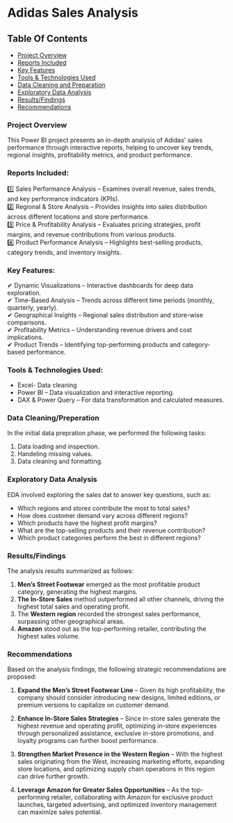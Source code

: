 # Adidas Sales Analysis


## Table Of Contents
- [Project Overview](#project-overview)
- [Reports Included](#reports-included)
- [Key Features](#key-features)
- [Tools & Technologies Used](#tools--technologies-used)
- [Data Cleaning and Preparation](#data-cleaning-and-preparation)
- [Exploratory Data Analysis](#exploratory-data-analysis)
- [Results/Findings](#resultsfindings)
- [Recommendations](#recommendations)

### Project Overview
This Power BI project presents an in-depth analysis of Adidas' sales performance through interactive reports, helping to uncover key trends, regional insights, profitability metrics, and product performance. 

### Reports Included:
1️⃣ Sales Performance Analysis – Examines overall revenue, sales trends, and key performance indicators (KPIs).  
2️⃣ Regional & Store Analysis – Provides insights into sales distribution across different locations and store performance.  
3️⃣ Price & Profitability Analysis – Evaluates pricing strategies, profit margins, and revenue contributions from various products.  
4️⃣ Product Performance Analysis – Highlights best-selling products, category trends, and inventory insights.

### Key Features:
✔ Dynamic Visualizations – Interactive dashboards for deep data exploration.  
✔ Time-Based Analysis – Trends across different time periods (monthly, quarterly, yearly).  
✔ Geographical Insights – Regional sales distribution and store-wise comparisons.  
✔ Profitability Metrics – Understanding revenue drivers and cost implications.  
✔ Product Trends – Identifying top-performing products and category-based performance.  

### Tools & Technologies Used:
 - Excel- Data cleaning
 - Power BI – Data visualization and interactive reporting.
 - DAX & Power Query – For data transformation and calculated measures.

### Data Cleaning/Preperation
In the initial data prepration phase, we performed the following tasks:
1. Data loading and inspection.
2. Handeling missing values.
3. Data cleaning and formatting.

### Exploratory Data Analysis

EDA involved exploring the sales dat to answer key questions, such as:
 - Which regions and stores contribute the most to total sales?
 - How does customer demand vary across different regions?
 - Which products have the highest profit margins?
 - What are the top-selling products and their revenue contribution?
 - Which product categories perform the best in different regions?

### Results/Findings
The analysis results summarized as follows:
 1. **Men’s Street Footwear** emerged as the most profitable product category, generating the highest margins.
 2. **The In-Store Sales** method outperformed all other channels, driving the highest total sales and operating profit.
 3. The **Western region** recorded the strongest sales performance, surpassing other geographical areas.
 4. **Amazon** stood out as the top-performing retailer, contributing the highest sales volume.

### Recommendations  

Based on the analysis findings, the following strategic recommendations are proposed:  

1. **Expand the Men’s Street Footwear Line** – Given its high profitability, the company should consider introducing new designs, limited editions, or premium versions to capitalize on customer demand.  

2. **Enhance In-Store Sales Strategies** – Since in-store sales generate the highest revenue and operating profit, optimizing in-store experiences through personalized assistance, exclusive in-store promotions, and loyalty programs can further boost performance.  

3. **Strengthen Market Presence in the Western Region** – With the highest sales originating from the West, increasing marketing efforts, expanding store locations, and optimizing supply chain operations in this region can drive further growth.  

4. **Leverage Amazon for Greater Sales Opportunities** – As the top-performing retailer, collaborating with Amazon for exclusive product launches, targeted advertising, and optimized inventory management can maximize sales potential.  

